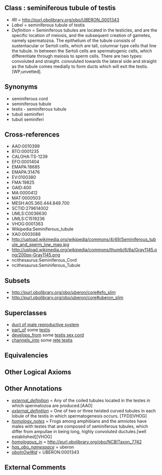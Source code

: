 
## Class : seminiferous tubule of testis

 * *IRI* = http://purl.obolibrary.org/obo/UBERON_0001343
 * *Label* = seminiferous tubule of testis
 * *Definition* = Seminiferous tubules are located in the testicles, and are the specific location of meiosis, and the subsequent creation of gametes, namely spermatozoa. The epithelium of the tubule consists of sustentacular or Sertoli cells, which are tall, columnar type cells that line the tubule. In between the Sertoli cells are spermatogenic cells, which differentiate through meiosis to sperm cells. There are two types: convoluted and straight. convuluted towards the lateral side and straight as the tubule comes medially to form ducts which will exit the testis. [WP,unvetted].

## Synonyms

 * seminiferous cord
 * seminiferous tubule
 * testis - seminiferous tubule
 * tubuli seminiferi
 * tubuli seminiferi

## Cross-references

 * AAO:0010399
 * BTO:0001235
 * CALOHA:TS-1239
 * EFO:0001404
 * EMAPA:18685
 * EMAPA:31476
 * EV:0100380
 * FMA:19825
 * GAID:400
 * MA:0000412
 * MAT:0000503
 * MESH:A05.360.444.849.700
 * SCTID:279614002
 * UMLS:C0036630
 * UMLS:C1519236
 * VHOG:0001363
 * Wikipedia:Seminiferous_tubule
 * XAO:0003088
 * http://upload.wikimedia.org/wikipedia/commons/4/49/Seminiferous_tubule_and_sperm_low_mag.jpg
 * http://upload.wikimedia.org/wikipedia/commons/thumb/6/6a/Gray1145.png/200px-Gray1145.png
 * ncithesaurus:Seminiferous_Cord
 * ncithesaurus:Seminiferous_Tubule

## Subsets

 * http://purl.obolibrary.org/obo/uberon/core#efo_slim
 * http://purl.obolibrary.org/obo/uberon/core#uberon_slim

## Superclasses

 * [duct of male reproductive system](../../UBERON/04/UBERON_0005904.md)
 * [part_of](../../BFO/50/BFO_0000050.md) some [testis](../../UBERON/73/UBERON_0000473.md)
 * [develops_from](../../RO/02/RO_0002202.md) some [testis sex cord](../../UBERON/97/UBERON_0005297.md)
 * [channels_into](../../core#channels/to/core#channels_into.md) some [rete testis](../../UBERON/59/UBERON_0003959.md)

## Equivalencies


## Other Logical Axioms


## Other Annotations

 * *[external_definition](../../UBPROP/01/UBPROP_0000001.md)* = Any of the coiled tubules located in the testes in which spermatozoa are produced.[AAO]
 * *[external_definition](../../UBPROP/01/UBPROP_0000001.md)* = One of two or three twisted curved tubules in each lobule of the testis in which spermatogenesis occurs. [TFD][VHOG]
 * *[homology_notes](../../UBPROP/03/UBPROP_0000003.md)* = Frogs among amphibians and the amniotes have males with testes that are composed of seminiferous tubules, which differ from ampullae in being long, highly convoluted ductules.[well established][VHOG]
 * *[homologous_in](../../core#homologous/in/core#homologous_in.md)* = http://purl.obolibrary.org/obo/NCBITaxon_7742
 * *[has_obo_namespace](../../ce/oboInOwl#hasOBONamespace.md)* = uberon
 * *[oboInOwl#id](../../id/oboInOwl#id.md)* = UBERON:0001343

## External Comments

